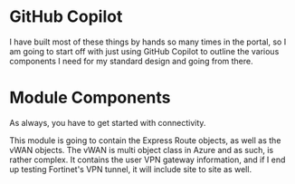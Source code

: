 # GitHub Copilot
I have built most of these things by hands so many times in the portal, so I am going to start off with just using GitHub Copilot to outline the various components I need for my standard design and going from there. 

# Module Components
As always, you have to get started with connectivity. 

This module is going to contain the Express Route objects, as well as the vWAN objects. The vWAN is multi object class in Azure and as such, is rather complex. It contains the user VPN gateway information, and if I end up testing Fortinet's VPN tunnel, it will include site to site as well. 

